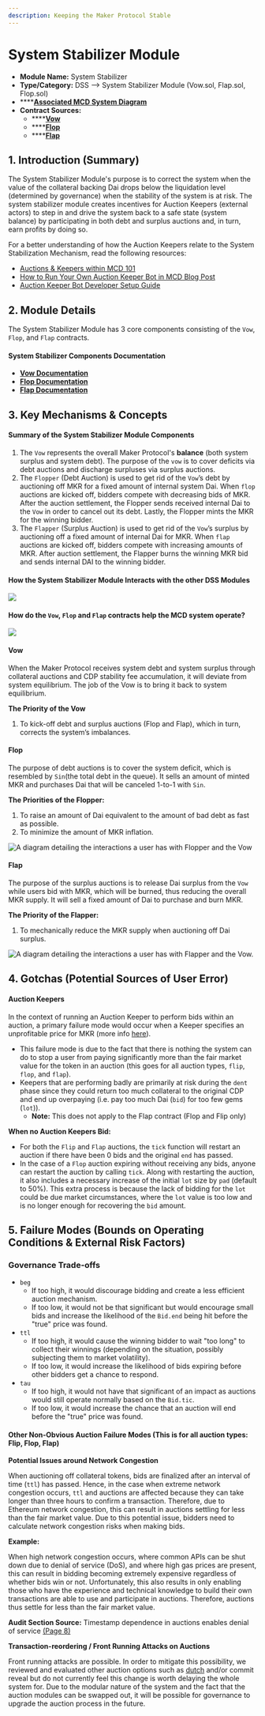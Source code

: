 ```yaml
---
description: Keeping the Maker Protocol Stable
---
```


# System Stabilizer Module

* **Module Name:** System Stabilizer
* **Type/Category:** DSS —&gt; System Stabilizer Module \(Vow.sol, Flap.sol, Flop.sol\)
* \*\*\*\*[**Associated MCD System Diagram**](https://github.com/makerdao/dss/wiki)
* **Contract Sources:** 
  * \*\*\*\*[**Vow**](https://github.com/makerdao/dss/blob/master/src/vow.sol)
  * \*\*\*\*[**Flop** ](https://github.com/makerdao/dss/blob/master/src/flop.sol)
  * \*\*\*\*[**Flap** ](https://github.com/makerdao/dss/blob/master/src/flap.sol)

## 1. Introduction \(Summary\)

The System Stabilizer Module's purpose is to correct the system when the value of the collateral backing Dai drops below the liquidation level \(determined by governance\) when the stability of the system is at risk. The system stabilizer module creates incentives for Auction Keepers \(external actors\) to step in and drive the system back to a safe state \(system balance\) by participating in both debt and surplus auctions and, in turn, earn profits by doing so.

For a better understanding of how the Auction Keepers relate to the System Stabilization Mechanism, read the following resources:

* [Auctions & Keepers within MCD 101](https://github.com/makerdao/developerguides/blob/master/keepers/auctions/auctions-101.md)
* [How to Run Your Own Auction Keeper Bot in MCD Blog Post](https://blog.makerdao.com/how-to-run-your-own-auction-keeper-bot-in-mcd/)
* [Auction Keeper Bot Developer Setup Guide](https://github.com/makerdao/developerguides/blob/master/keepers/auction-keeper-bot-setup-guide.md)

## 2. Module Details

The System Stabilizer Module has 3 core components consisting of the `Vow`, `Flop`, and `Flap` contracts.

#### System Stabilizer Components Documentation

* [**Vow Documentation**](https://docs.makerdao.com/smart-contract-modules/system-stabilizer-module/vow-detailed-documentation)
* [**Flop Documentation**](https://docs.makerdao.com/smart-contract-modules/system-stabilizer-module/flop-detailed-documentation)
* [**Flap Documentation**](https://docs.makerdao.com/smart-contract-modules/system-stabilizer-module/flap-detailed-documentation)

## 3. Key Mechanisms & Concepts

#### Summary of the **System Stabilizer Module Components**

1. The `Vow` represents the overall Maker Protocol's **balance** \(both system surplus and system debt\). The purpose of the `vow` is to cover deficits via debt auctions and discharge surpluses via surplus auctions.
2. The `Flopper` \(Debt Auction\) is used to get rid of the `Vow`’s debt by auctioning off MKR for a fixed amount of internal system Dai. When `flop` auctions are kicked off, bidders compete with decreasing bids of MKR. After the auction settlement, the Flopper sends received internal Dai to the `Vow` in order to cancel out its debt. Lastly, the Flopper mints the MKR for the winning bidder.
3. The `Flapper` \(Surplus Auction\) is used to get rid of the `Vow`’s surplus by auctioning off a fixed amount of internal Dai for MKR. When `flap` auctions are kicked off, bidders compete with increasing amounts of MKR. After auction settlement, the Flapper burns the winning MKR bid and sends internal DAI to the winning bidder.

#### How the System Stabilizer Module Interacts with the other DSS Modules

![](../../.gitbook/assets/screen-shot-2019-11-12-at-11.28.41-pm.png)

#### How do the `Vow`, `Flop` and `Flap` contracts help the MCD system operate?

![](../../.gitbook/assets/screen-shot-2019-11-12-at-11.33.23-pm.png)

#### Vow

When the Maker Protocol receives system debt and system surplus through collateral auctions and CDP stability fee accumulation, it will deviate from system equilibrium. The job of the Vow is to bring it back to system equilibrium.

**The Priority of the Vow**

1. To kick-off debt and surplus auctions \(Flop and Flap\), which in turn, corrects the system’s imbalances.

#### Flop

The purpose of debt auctions is to cover the system deficit, which is resembled by `Sin`\(the total debt in the queue\). It sells an amount of minted MKR and purchases Dai that will be canceled 1-to-1 with `Sin`.

**The Priorities of the Flopper:**

1. To raise an amount of Dai equivalent to the amount of bad debt as fast as possible.
2. To minimize the amount of MKR inflation.

![A diagram detailing the interactions a user has with Flopper and the Vow](../../.gitbook/assets/flop_auction_interaction_diagram%20%281%29.png)

#### Flap

The purpose of the surplus auctions is to release Dai surplus from the `Vow` while users bid with MKR, which will be burned, thus reducing the overall MKR supply. It will sell a fixed amount of Dai to purchase and burn MKR.

**The Priority of the Flapper:**

1. To mechanically reduce the MKR supply when auctioning off Dai surplus.

![A diagram detailing the interactions a user has with Flapper and the Vow.](../../.gitbook/assets/flap_auction_interaction_%20%281%29.png)

## 4. Gotchas \(Potential Sources of User Error\)

#### Auction **Keepers**

In the context of running an Auction Keeper to perform bids within an auction, a primary failure mode would occur when a Keeper specifies an unprofitable price for MKR \(more info [here](https://github.com/makerdao/developerguides/tree/master/keepers)\).

* This failure mode is due to the fact that there is nothing the system can do to stop a user from paying significantly more than the fair market value for the token in an auction \(this goes for all auction types, `flip`, `flop`, and `flap`\).
* Keepers that are performing badly are primarily at risk during the `dent` phase since they could return too much collateral to the original CDP and end up overpaying \(i.e. pay too much Dai \(`bid`\) for too few gems \(`lot`\)\).
  * **Note:** This does not apply to the Flap contract \(Flop and Flip only\)

**When no Auction Keepers Bid:**

* For both the `Flip` and `Flap` auctions, the `tick` function will restart an auction if there have been 0 bids and the original `end` has passed.
* In the case of a `Flop` auction expiring without receiving any bids, anyone can restart the auction by calling `tick`. Along with restarting the auction, it also includes a necessary increase of the initial `lot` size by `pad` \(default to 50%\). This extra process is because the lack of bidding for the `lot` could be due market circumstances, where the `lot` value is too low and is no longer enough for recovering the `bid` amount.

## 5. Failure Modes \(Bounds on Operating Conditions & External Risk Factors\)

### Governance Trade-offs

* `beg`
  * If too high, it would discourage bidding and create a less efficient auction mechanism.
  * If too low, it would not be that significant but would encourage small bids and increase the likelihood of the `Bid.end` being hit before the "true" price was found.
* `ttl`
  * If too high, it would cause the winning bidder to wait "too long" to collect their winnings \(depending on the situation, possibly subjecting them to market volatility\).
  * If too low, it would increase the likelihood of bids expiring before other bidders get a chance to respond.
* `tau`
  * If too high, it would not have that significant of an impact as auctions would still operate normally based on the `Bid.tic`.
  * If too low, it would increase the chance that an auction will end before the "true" price was found.

#### Other Non-Obvious Auction Failure Modes \(This is for all auction types: Flip, Flop, Flap\)

**Potential Issues around Network Congestion**

When auctioning off collateral tokens, bids are finalized after an interval of time \(`ttl`\) has passed. Hence, in the case when extreme network congestion occurs, `ttl` and auctions are affected because they can take longer than three hours to confirm a transaction. Therefore, due to Ethereum network congestion, this can result in auctions settling for less than the fair market value. Due to this potential issue, bidders need to calculate network congestion risks when making bids.

**Example:**

When high network congestion occurs, where common APIs can be shut down due to denial of service \(DoS\), and where high gas prices are present, this can result in bidding becoming extremely expensive regardless of whether bids win or not. Unfortunately, this also results in only enabling those who have the experience and technical knowledge to build their own transactions are able to use and participate in auctions. Therefore, auctions thus settle for less than the fair market value.

**Audit Section Source:** Timestamp dependence in auctions enables denial of service [\(Page 8\)](https://github.com/makerdao/audits/blob/master/mcd/trail-of-bits.pdf)

**Transaction-reordering / Front Running Attacks on Auctions**

Front running attacks are possible. In order to mitigate this possibility, we reviewed and evaluated other auction options such as [dutch](https://www.investopedia.com/terms/d/dutchauction.asp) and/or commit reveal but do not currently feel this change is worth delaying the whole system for. Due to the modular nature of the system and the fact that the auction modules can be swapped out, it will be possible for governance to upgrade the auction process in the future.


